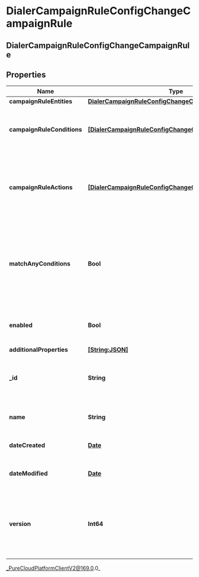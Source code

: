 # DialerCampaignRuleConfigChangeCampaignRule

## DialerCampaignRuleConfigChangeCampaignRule

## Properties

|Name | Type | Description | Notes|
|------------ | ------------- | ------------- | -------------|
| **campaignRuleEntities** | [**DialerCampaignRuleConfigChangeCampaignRuleEntities**](DialerCampaignRuleConfigChangeCampaignRuleEntities) |  | [optional] |
| **campaignRuleConditions** | [**[DialerCampaignRuleConfigChangeCampaignRuleCondition]**]([DialerCampaignRuleConfigChangeCampaignRuleCondition]) | The list of conditions that will trigger this Campaign Rule | [optional] |
| **campaignRuleActions** | [**[DialerCampaignRuleConfigChangeCampaignRuleAction]**]([DialerCampaignRuleConfigChangeCampaignRuleAction]) | The list of actions that will be taken when this Campaign Rule&#39;s conditions are met | [optional] |
| **matchAnyConditions** | **Bool** | Whether this Campaign Rule should match any conditions (inclusive OR) or match all conditions (ALL) | [optional] |
| **enabled** | **Bool** | Whether this campaign rule is enabled | [optional] |
| **additionalProperties** | [**[String:JSON]**](JSON) |  | [optional] |
| **_id** | **String** | The globally unique identifier for the object. | [optional] |
| **name** | **String** | The UI-visible name of the object | [optional] |
| **dateCreated** | [**Date**](Date) | Creation time of the entity | [optional] |
| **dateModified** | [**Date**](Date) | Last modified time of the entity | [optional] |
| **version** | **Int64** | Required for updates, must match the version number of the most recent update | [optional] |



_PureCloudPlatformClientV2@169.0.0_
